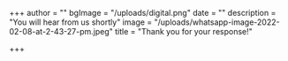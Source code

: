 +++
author = ""
bgImage = "/uploads/digital.png"
date = ""
description = "You will hear from us shortly"
image = "/uploads/whatsapp-image-2022-02-08-at-2-43-27-pm.jpeg"
title = "Thank you for your response!"

+++
